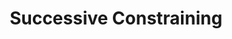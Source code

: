 ---
word: "true"

title: "Successive Constraining"

categories: ['']

tags: ['Successive', 'Constraining']

arwords: 'التقييد المتعاقب'

arexps: []

enwords: ['Successive Constraining']

enexps: []

arlexicons: 'ق'

enlexicons: 'S'

authors: ['Ruqayya Roshdy']

translators: ['']

citations: 'مقدمة في حوسبة اللغة العربية'

sources: 'مركز الملك عبدالله بن عبدالعزيز الدولي لخدمة اللغة العربية'

slug: ""
---